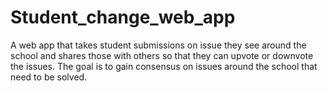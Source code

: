 # Student_change_web_app
A web app that takes student submissions on issue they see around the school and shares those with others so that they can upvote or downvote the issues. The goal is to gain consensus on issues around the school that need to be solved.

